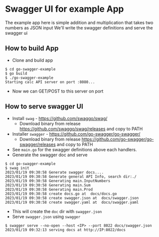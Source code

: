 # Swagger UI for example App
The example app here is simple addition and multiplication that takes two numbers as JSON input
We'll write the swagger definitions and serve the swagger ui

## How to build App
- Clone and build app
```
$ cd go-swagger-example 
$ go build 
$ ./go-swagger-example 
Starting calc API server on port :8080...
```
- Now we can GET/POST to this server on port 

## How to serve swagger UI
- Install `swag` - https://github.com/swaggo/swag/ 
  - Download binary from release https://github.com/swaggo/swag/releases and copy to PATH
- Installer `swagger` - https://github.com/go-swagger/go-swagger/
  - Download binary from release https://github.com/go-swagger/go-swagger/releases and copy to PATH
- See `main.go` for the swagger definitions above each handlers.
- Generate the swagger doc and serve 
```
$ cd go-swagger-example 
$ swag init 
2023/01/19 09:30:58 Generate swagger docs....
2023/01/19 09:30:58 Generate general API Info, search dir:./
2023/01/19 09:30:58 Generating main.InputNumbers
2023/01/19 09:30:58 Generating main.Sum
2023/01/19 09:30:58 Generating main.Prod
2023/01/19 09:30:58 create docs.go at  docs/docs.go
2023/01/19 09:30:58 create swagger.json at  docs/swagger.json
2023/01/19 09:30:58 create swagger.yaml at  docs/swagger.yaml
```
- This will create the `doc` dir with `swagger.json`
- Serve `swagger.json` using `swagger`
```
$ swagger serve --no-open --host <IP> --port 8022 docs/swagger.json 
2023/01/19 09:32:13 serving docs at http://IP:8022/docs

```